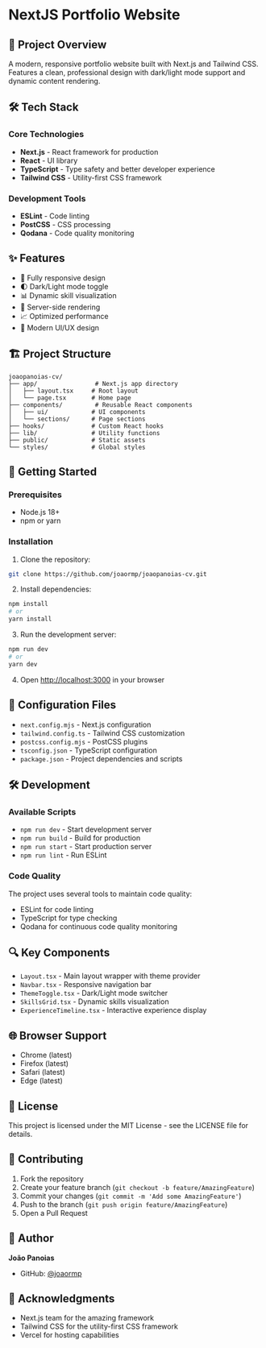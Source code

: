 # NextJS Portfolio Website

## 🌟 Project Overview
A modern, responsive portfolio website built with Next.js and Tailwind CSS. Features a clean, professional design with dark/light mode support and dynamic content rendering.

## 🛠 Tech Stack

### Core Technologies
- **Next.js** - React framework for production
- **React** - UI library
- **TypeScript** - Type safety and better developer experience
- **Tailwind CSS** - Utility-first CSS framework

### Development Tools
- **ESLint** - Code linting
- **PostCSS** - CSS processing
- **Qodana** - Code quality monitoring

## ✨ Features

- 📱 Fully responsive design
- 🌓 Dark/Light mode toggle
- 📊 Dynamic skill visualization
- 🔄 Server-side rendering
- 📈 Optimized performance
- 🎨 Modern UI/UX design

## 🏗 Project Structure

```
joaopanoias-cv/
├── app/                # Next.js app directory
│   ├── layout.tsx     # Root layout
│   └── page.tsx       # Home page
├── components/         # Reusable React components
│   ├── ui/            # UI components
│   └── sections/      # Page sections
├── hooks/             # Custom React hooks
├── lib/               # Utility functions
├── public/            # Static assets
└── styles/            # Global styles
```

## 🚀 Getting Started

### Prerequisites
- Node.js 18+
- npm or yarn

### Installation

1. Clone the repository:
```bash
git clone https://github.com/joaormp/joaopanoias-cv.git
```

2. Install dependencies:
```bash
npm install
# or
yarn install
```

3. Run the development server:
```bash
npm run dev
# or
yarn dev
```

4. Open [http://localhost:3000](http://localhost:3000) in your browser

## 🔧 Configuration Files

- `next.config.mjs` - Next.js configuration
- `tailwind.config.ts` - Tailwind CSS customization
- `postcss.config.mjs` - PostCSS plugins
- `tsconfig.json` - TypeScript configuration
- `package.json` - Project dependencies and scripts

## 🛠 Development

### Available Scripts

- `npm run dev` - Start development server
- `npm run build` - Build for production
- `npm run start` - Start production server
- `npm run lint` - Run ESLint

### Code Quality

The project uses several tools to maintain code quality:
- ESLint for code linting
- TypeScript for type checking
- Qodana for continuous code quality monitoring

## 🔍 Key Components

- `Layout.tsx` - Main layout wrapper with theme provider
- `Navbar.tsx` - Responsive navigation bar
- `ThemeToggle.tsx` - Dark/Light mode switcher
- `SkillsGrid.tsx` - Dynamic skills visualization
- `ExperienceTimeline.tsx` - Interactive experience display

## 🌐 Browser Support

- Chrome (latest)
- Firefox (latest)
- Safari (latest)
- Edge (latest)

## 📄 License

This project is licensed under the MIT License - see the LICENSE file for details.

## 🤝 Contributing

1. Fork the repository
2. Create your feature branch (`git checkout -b feature/AmazingFeature`)
3. Commit your changes (`git commit -m 'Add some AmazingFeature'`)
4. Push to the branch (`git push origin feature/AmazingFeature`)
5. Open a Pull Request

## 👤 Author

**João Panoias**
- GitHub: [@joaormp](https://github.com/joaormp)

## 🙏 Acknowledgments

- Next.js team for the amazing framework
- Tailwind CSS for the utility-first CSS framework
- Vercel for hosting capabilities
